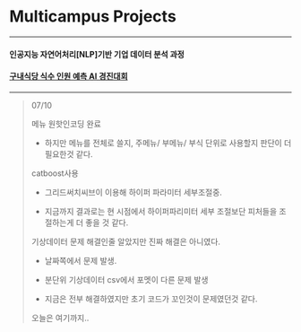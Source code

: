 # Multicampus Projects
---
#### 인공지능 자연어처리[NLP]기반 기업 데이터 분석 과정

#### [구내식당 식수 인원 예측 AI 경진대회](https://dacon.io/competitions/official/235743/overview/description)
---
> 07/10
>
> 메뉴 원핫인코딩 완료
> - 하지만 메뉴를 전체로 쓸지, 주메뉴/ 부메뉴/ 부식 단위로 사용할지 판단이 더 필요한것 같다.
> 
> catboost사용 
> - 그리드써치씨브이 이용해 하이퍼 파라미터 세부조절중. 
> 
> - 지금까지 결과로는 현 시점에서 하이퍼파리미터 세부 조절보단 피처들을 조절하는게 더 좋을 것 같다.
> 
> 기상데이터 문제 해결인줄 알았지만 진짜 해결은 아니였다.
> - 날짜쪽에서 문제 발생.
> 
> - 분단위 기상데이터 csv에서 포멧이 다른 문제 발생
> 
> - 지금은 전부 해결하였지만 초기 코드가 꼬인것이 문제였던것 같다.
> 
> 오늘은 여기까지..
